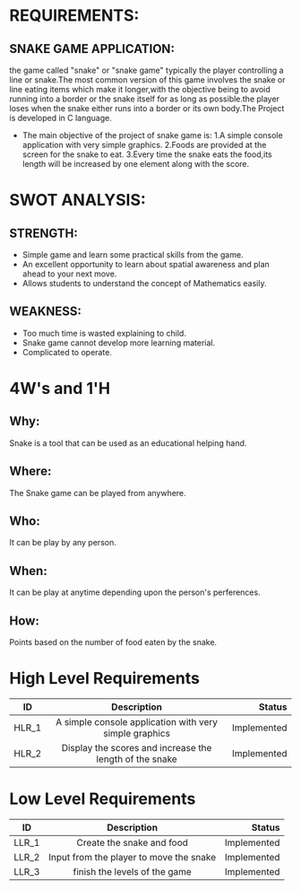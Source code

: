 
# REQUIREMENTS:
## SNAKE GAME APPLICATION:
the game called "snake" or "snake game" typically the player controlling a line or snake.The most common version of this game involves the snake or line eating items which make it longer,with the objective being to avoid running into a border or the snake itself for as long as possible.the player loses when the snake either runs into a border or its own body.The Project is developed in C language. 
* The main objective of the project of snake game is:
1.A simple console application with very simple graphics.
2.Foods are provided at the screen for the snake to eat.
3.Every time the snake eats the food,its length will be increased by one element along with the score.

# SWOT ANALYSIS:
## STRENGTH:
* Simple game and learn some practical skills from the game.
* An excellent opportunity to learn about spatial awareness and plan ahead to your next move.
* Allows students to understand the concept of Mathematics easily.

## WEAKNESS:
* Too much time is wasted explaining to child.
* Snake game cannot develop more learning material.
* Complicated to operate.

# 4W's and 1'H
## Why:
Snake is a tool that can be used as an educational helping hand.
## Where:
The Snake game can be played from anywhere.
## Who:
It can be play by any person.
## When:
It can be play at anytime depending upon the person's perferences.
## How:
 Points based on the number of food eaten by the snake.

# High Level Requirements
| ID   |      Description     |  Status |
|----------|:-------------:|------:|
| HLR_1 |   A simple console application with very simple graphics | Implemented  |
| HLR_2 |    Display the scores and increase the length of the snake | Implemented  |

# Low Level Requirements
| ID   |      Description     |  Status |
|----------|:-------------:|------:|
| LLR_1 |  Create the snake and food | Implemented  |
| LLR_2 |  Input from the player to move the snake | Implemented  |
| LLR_3 |  finish the levels of the game | Implemented  |

 


 
